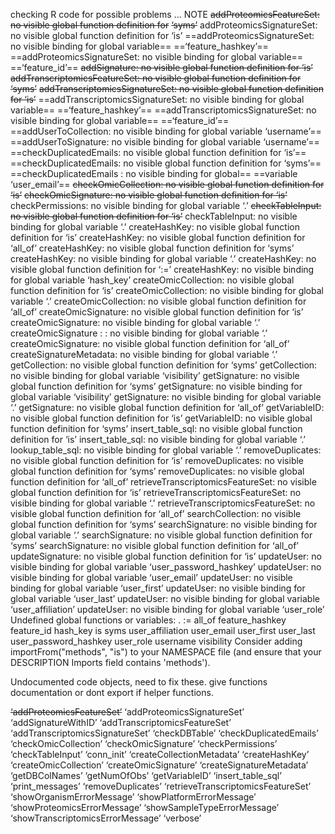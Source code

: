 checking R code for possible problems ... NOTE
  ~~addProteomicsFeatureSet: no visible global function definition for~~
    ~~‘syms’~~
  addProteomicsSignatureSet: no visible global function definition for
    ‘is’
  ==addProteomicsSignatureSet: no visible binding for global variable==
    ==‘feature_hashkey’==
  ==addProteomicsSignatureSet: no visible binding for global variable==
    ==‘feature_id’==
  ~~addSignature: no visible global function definition for ‘is’~~
  ~~addTranscriptomicsFeatureSet: no visible global function definition for~~
    ~~‘syms’~~
  ~~addTranscriptomicsSignatureSet: no visible global function definition~~
    ~~for ‘is’~~
  ==addTranscriptomicsSignatureSet: no visible binding for global variable==
    ==‘feature_hashkey’==
  ==addTranscriptomicsSignatureSet: no visible binding for global variable==
    ==‘feature_id’==
  ==addUserToCollection: no visible binding for global variable ‘username’==
  ==addUserToSignature: no visible binding for global variable ‘username’==
  ==checkDuplicatedEmails: no visible global function definition for ‘is’==
  ==checkDuplicatedEmails: no visible global function definition for ‘syms’==
  ==checkDuplicatedEmails : no visible binding for global==
==variable ‘user_email’==
  ~~checkOmicCollection: no visible global function definition for ‘is’~~
  ~~checkOmicSignature: no visible global function definition for ‘is’~~
  checkPermissions: no visible binding for global variable ‘.’
  ~~checkTableInput: no visible global function definition for ‘is’~~
  checkTableInput: no visible binding for global variable ‘.’
  createHashKey: no visible global function definition for ‘is’
  createHashKey: no visible global function definition for ‘all_of’
  createHashKey: no visible global function definition for ‘syms’
  createHashKey: no visible binding for global variable ‘.’
  createHashKey: no visible global function definition for ‘:=’
  createHashKey: no visible binding for global variable ‘hash_key’
  createOmicCollection: no visible global function definition for ‘is’
  createOmicCollection: no visible binding for global variable ‘.’
  createOmicCollection: no visible global function definition for
    ‘all_of’
  createOmicSignature: no visible global function definition for ‘is’
  createOmicSignature: no visible binding for global variable ‘.’
  createOmicSignature : <anonymous>: no visible binding for global
    variable ‘.’
  createOmicSignature: no visible global function definition for ‘all_of’
  createSignatureMetadata: no visible binding for global variable ‘.’
  getCollection: no visible global function definition for ‘syms’
  getCollection: no visible binding for global variable ‘visibility’
  getSignature: no visible global function definition for ‘syms’
  getSignature: no visible binding for global variable ‘visibility’
  getSignature: no visible binding for global variable ‘.’
  getSignature: no visible global function definition for ‘all_of’
  getVariableID: no visible global function definition for ‘is’
  getVariableID: no visible global function definition for ‘syms’
  insert_table_sql: no visible global function definition for ‘is’
  insert_table_sql: no visible binding for global variable ‘.’
  lookup_table_sql: no visible binding for global variable ‘.’
  removeDuplicates: no visible global function definition for ‘is’
  removeDuplicates: no visible global function definition for ‘syms’
  removeDuplicates: no visible global function definition for ‘all_of’
  retrieveTranscriptomicsFeatureSet: no visible global function
    definition for ‘is’
  retrieveTranscriptomicsFeatureSet: no visible binding for global
    variable ‘.’
  retrieveTranscriptomicsFeatureSet: no visible global function
    definition for ‘all_of’
  searchCollection: no visible global function definition for ‘syms’
  searchSignature: no visible binding for global variable ‘.’
  searchSignature: no visible global function definition for ‘syms’
  searchSignature: no visible global function definition for ‘all_of’
  updateSignature: no visible global function definition for ‘is’
  updateUser: no visible binding for global variable
    ‘user_password_hashkey’
  updateUser: no visible binding for global variable ‘user_email’
  updateUser: no visible binding for global variable ‘user_first’
  updateUser: no visible binding for global variable ‘user_last’
  updateUser: no visible binding for global variable ‘user_affiliation’
  updateUser: no visible binding for global variable ‘user_role’
  Undefined global functions or variables:
    . := all_of feature_hashkey feature_id hash_key is syms
    user_affiliation user_email user_first user_last
    user_password_hashkey user_role username visibility
  Consider adding
    importFrom("methods", "is")
  to your NAMESPACE file (and ensure that your DESCRIPTION Imports field
  contains 'methods').




 Undocumented code objects, need to fix these. give functions documentation or dont export if helper functions.
 
~~‘addProteomicsFeatureSet’~~
  ‘addProteomicsSignatureSet’
  ‘addSignatureWithID’ 
    ‘addTranscriptomicsFeatureSet’
    ‘addTranscriptomicsSignatureSet’ 
    ‘checkDBTable’
    ‘checkDuplicatedEmails’
     ‘checkOmicCollection’
      ‘checkOmicSignature’
    ‘checkPermissions’
     ‘checkTableInput’
      ‘conn_init’
    ‘createCollectionMetadata’
     ‘createHashKey’ 
     ‘createOmicCollection’
    ‘createOmicSignature’
     ‘createSignatureMetadata’
      ‘getDBColNames’
    ‘getNumOfObs’ 
    ‘getVariableID’ 
    ‘insert_table_sql’
     ‘print_messages’
    ‘removeDuplicates’ 
    ‘retrieveTranscriptomicsFeatureSet’
    ‘showOrganismErrorMessage’
     ‘showPlatformErrorMessage’
    ‘showProteomicsErrorMessage’
     ‘showSampleTypeErrorMessage’
    ‘showTranscriptomicsErrorMessage’ 
    ‘verbose’
  